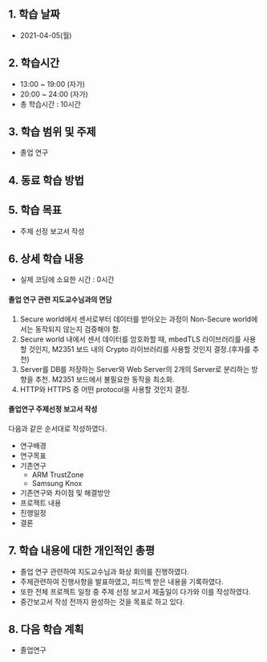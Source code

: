 ## 1. 학습 날짜
+ 2021-04-05(월)

## 2. 학습시간
+ 13:00 ~ 19:00 (자가)   
+ 20:00 ~ 24:00 (자가)
+ 총 학습시간 : 10시간

## 3. 학습 범위 및 주제
+ 졸업 연구

## 4. 동료 학습 방법


## 5. 학습 목표
+ 주제 선정 보고서 작성

## 6. 상세 학습 내용
+ 실제 코딩에 소요한 시간 : 0시간    
    
#### 졸업 연구 관련 지도교수님과의 면담
1. Secure world에서 센서로부터 데이터를 받아오는 과정이 Non-Secure world에서는 동작되지 않는지 검증해야 함.
2. Secure world 내에서 센서 데이터를 암호화할 때, mbedTLS 라이브러리를 사용할 것인지, M2351 보드 내의 Crypto 라이브러리를 사용할 것인지 결정.(후자를 추천)
3. Server를 DB를 저장하는 Server와 Web Server의 2개의 Server로 분리하는 방향을 추천. M2351 보드에서 불필요한 동작을 최소화.
4. HTTP와 HTTPS 중 어떤 protocol을 사용할 것인지 결정.

#### 졸업연구 주제선정 보고서 작성
다음과 같은 순서대로 작성하였다.
+ 연구배경
+ 연구목표
+ 기존연구
    + ARM TrustZone
    + Samsung Knox
+ 기존연구와 차이점 및 해결방안
+ 프로젝트 내용
+ 진행일정
+ 결론

## 7. 학습 내용에 대한 개인적인 총평
+ 졸업 연구 관련하여 지도교수님과 화상 회의를 진행하였다.
+ 주제관련하여 진행사항을 발표하였고, 피드백 받은 내용을 기록하였다.
+ 또한 전체 프로젝트 일정 중 주제 선정 보고서 제출일이 다가와 이를 작성하였다.
+ 중간보고서 작성 전까지 완성하는 것을 목표로 하고 있다.

## 8. 다음 학습 계획
+ 졸업연구

